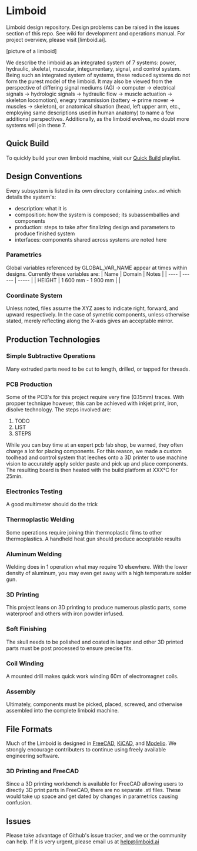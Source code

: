 # Limboid

Limboid design repository. Design problems can be raised in the issues section of this repo. See wiki for development and operations manual. For project overview, please visit [limboid.ai].

[picture of a limboid]

We describe the limboid as an integrated system of 7 systems: power, hydraulic, skeletal, muscular, integumentary, signal, and control system. Being such an integrated system of systems, these reduced systems do not form the purest model of the limboid. It may also be viewed from the perspective of differing signal mediums (AGI &rarr; computer &rarr; electrical signals &rarr; hydrologic signals &rarr; hydraulic flow &rarr; muscle actuation &rarr; skeleton locomotion), enegry transmission (battery &rarr; prime mover &rarr; muscles &rarr; skeleton), or anatomical situation (head, left upper arm, etc., employing same descriptions used in human anatomy) to name a few additional perspectives. Additionally, as the limboid evolves, no doubt more systems will join these 7.

## Quick Build

To quickly build your own limboid machine, visit our [Quick Build](https://www.youtube.com/playlist?list=PLJVJzDoCz7-sVb5Z7Gw86evb6sRxNrpWM) playlist. 

## Design Conventions

Every subsystem is listed in its own directory containing `index.md` which details the system's:
- description: what it is
- composition: how the system is composed; its subassemballies and components
- production: steps to take after finalizing design and parameters to produce finished system
- interfaces: components shared across systems are noted here

### Parametrics

Global variables referenced by GLOBAL_VAR_NAME appear at times within designs. Currently these variables are:
| Name | Domain | Notes |
| ---- | ------ | ----- |
| HEIGHT | 1 600 mm - 1 900 mm | |

### Coordinate System

Unless noted, files assume the XYZ axes to indicate right, forward, and upward respectively. In the case of symetric components, unless otherwise stated, merely reflecting along the X-axis gives an acceptable mirror.

## Production Technologies

### Simple Subtractive Operations

Many extruded parts need to be cut to length, drilled, or tapped for threads.

### PCB Production

Some of the PCB's for this project require very fine (0.15mm) traces. With propper technique however, this can be achieved with inkjet print, iron, disolve technology. The steps involved are:
1. TODO
2. LIST
3. STEPS

While you can buy time at an expert pcb fab shop, be warned, they often charge a lot for placing components. For this reason, we made a custom toolhead and control system that leeches onto a 3D printer to use machine vision to accurately apply solder paste and pick up and place components. The resulting board is then heated with the build platform at XXX&deg;C for 25min.

### Electronics Testing

A good multimeter should do the trick

### Thermoplastic Welding

Some operations require joining thin thermoplastic films to other thermoplastics. A handheld heat gun should produce acceptable results

### Aluminum Welding

Welding does in 1 operation what may require 10 elsewhere. With the lower density of aluminum, you may even get away with a high temperature solder gun. 

### 3D Printing

This project leans on 3D printing to produce numerous plastic parts, some waterproof and others with iron powder infused.

### Soft Finishing

The skull needs to be polished and coated in laquer and other 3D printed parts must be post processed to ensure precise fits.

### Coil Winding

A mounted drill makes quick work winding 60m of electromagnet coils.

### Assembly

Ultimately, components must be picked, placed, screwed, and otherwise assembled into the complete limboid machine.

## File Formats

Much of the Limboid is designed in [FreeCAD](https://www.freecadweb.org/), [KiCAD](http://www.kicad-pcb.org/), and [Modelio](https://www.modelio.org/). We strongly encourage contributers to continue using freely available engineering software.

### 3D Printing and FreeCAD

Since a 3D printing workbench is available for FreeCAD allowing users to directly 3D print parts in FreeCAD, there are no separate .stl files. These would take up space and get dated by changes in parametrics causing confusion.

## Issues

Please take advantage of Github's issue tracker, and we or the community can help. If it is very urgent, please email us at [help@limboid.ai](mailto:help@limboid.ai)